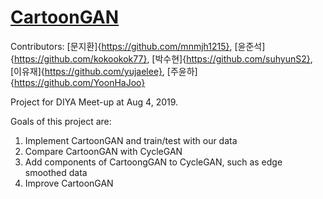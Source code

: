 # [CartoonGAN](http://openaccess.thecvf.com/content_cvpr_2018/papers/Chen_CartoonGAN_Generative_Adversarial_CVPR_2018_paper.pdf)

Contributors: [문지환]{https://github.com/mnmjh1215}, [윤준석]{https://github.com/kokookok77}, [박수현]{https://github.com/suhyunS2}, [이유재]{https://github.com/yujaelee}, [주윤하]{https://github.com/YoonHaJoo}

Project for DIYA Meet-up at Aug 4, 2019.

Goals of this project are:

1. Implement CartoonGAN and train/test with our data
2. Compare CartoonGAN with CycleGAN
3. Add components of CartoongGAN to CycleGAN, such as edge smoothed data
4. Improve CartoonGAN

